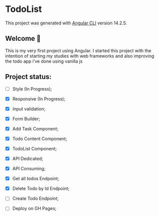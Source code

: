 # TodoList

This project was generated with [Angular CLI](https://github.com/angular/angular-cli) version 14.2.5.

## Welcome 👋

This is my very first project using Angular. I started this project with the intention of starting my studies with web frameworks and also improving the todo app i've done using vanilla js

## Project status:

- [ ] Style (In Progress);
- [x] Responsive (In Progress);
- [x] Input validation;
- [x] Form Builder;
- [x] Add Task Component;
- [x] Todo Content Component;
- [x] TodoList Component;
- [x] API Dedicated;
- [x] API Consuming;
- [x] Get all todos Endpoint;
- [x] Delete Todo by Id Endpoint;
- [ ] Create Todo Endpoint;
- [ ] Deploy on GH Pages;


